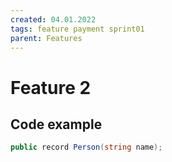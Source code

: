 ```yaml
---
created: 04.01.2022
tags: feature payment sprint01
parent: Features
---
```


# Feature 2

## Code example

```c#
public record Person(string name);
```
